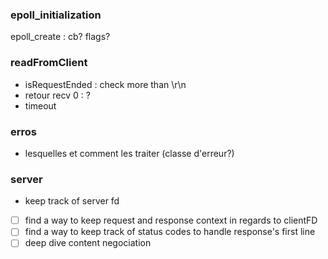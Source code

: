 
### epoll_initialization
epoll_create : cb? flags?


### readFromClient 
- isRequestEnded : check more than \r\n
- retour recv 0 : ?
- timeout

### erros
- lesquelles et comment les traiter (classe d'erreur?)

### server
- keep track of server fd

- [ ] find a way to keep request and response context in regards to clientFD
- [ ] find a way to keep track of status codes to handle response's first line
- [ ] deep dive content negociation